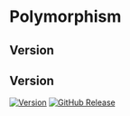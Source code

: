 # Polymorphism

## Version
## Version
[![Version](https://badge.fury.io/gh/tterb%2FHyde.svg)]("1")
[![GitHub Release](https://img.shields.io/github/release/tterb/PlayMusic.svg?style=flat)]()  
